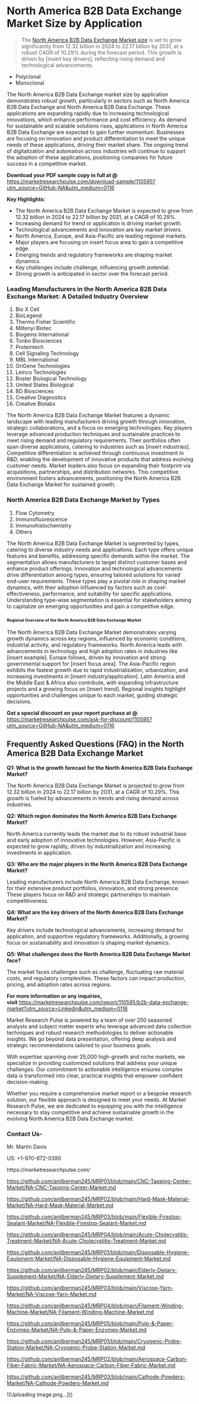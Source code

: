 <h1>North America B2B Data Exchange Market&nbsp;Size by Application</h1><blockquote><p>The <a href="https://marketresearchpulse.com/download-sample/110595?utm_source=GitHub-NA&amp;utm_medium=0116">North America B2B Data Exchange Market size</a> is set to grow significantly from 12.32 billion in 2024 to 22.17 billion by 2031, at a robust CAGR of 10.29% during the forecast period. This growth is driven by [insert key drivers], reflecting rising demand and technological advancements.</p></blockquote><ul><li>Polyclonal<li> Monoclonal</li></ul><p>The North America B2B Data Exchange market size by application demonstrates robust growth, particularly in sectors such as North America B2B Data Exchange and North America B2B Data Exchange. These applications are expanding rapidly due to increasing technological innovations, which enhance performance and cost efficiency. As demand for sustainable and scalable solutions rises, applications in North America B2B Data Exchange are expected to gain further momentum. Businesses are focusing on innovation and product differentiation to meet the unique needs of these applications, driving their market share. The ongoing trend of digitalization and automation across industries will continue to support the adoption of these applications, positioning companies for future success in a competitive market.</p><p><strong>Download your PDF sample copy in full at @ </strong><a href="https://marketresearchpulse.com/download-sample/110595?utm_source=GitHub-NA&amp;utm_medium=0116">https://marketresearchpulse.com/download-sample/110595?utm_source=GitHub-NA&amp;utm_medium=0116</a></p><p><strong>Key Highlights: </strong></p><ul><li>The North America B2B Data Exchange Market is expected to grow from 12.32 billion in 2024 to 22.17 billion by 2031, at a CAGR of 10.29%.</li><li>Increasing demand for trend or application is driving market growth.</li><li>Technological advancements and innovation are key market drivers.</li><li>North America, Europe, and Asia-Pacific are leading regional markets.</li><li>Major players are focusing on insert focus area to gain a competitive edge.</li><li>Emerging trends and regulatory frameworks are shaping market dynamics.</li><li>Key challenges include challenge, influencing growth potential.</li><li>Strong growth is anticipated in sector over the forecast period.</li></ul><h3>Leading Manufacturers in the North America B2B Data Exchange Market: A Detailed Industry Overview</h3><ol><li>Bio X Cell</li><li>BioLegend</li><li>Thermo Fisher Scientific</li><li>Miltenyi Biotec</li><li>Biogems International</li><li>Tonbo Biosciences</li><li>Proteintech</li><li>Cell Signaling Technology</li><li>MBL International</li><li>OriGene Technologies</li><li>Leinco Technologies</li><li>Boster Biological Technology</li><li>United States Biological</li><li>BD Biosciences</li><li>Creative Diagnostics</li><li>Creative Biolabs</li></ol><div class="flex max-w-full flex-col flex-grow"><div class="min-h-8 text-message flex w-full flex-col items-end gap-2 whitespace-normal break-words [.text-message+&amp;]:mt-5" dir="auto" data-message-author-role="assistant" data-message-id="fd8432e4-4910-450d-b182-61b7bfb0a01f" data-message-model-slug="gpt-4o"><div class="flex w-full flex-col gap-1 empty:hidden first:pt-[3px]"><div class="markdown prose w-full break-words dark:prose-invert light"><p>The North America B2B Data Exchange Market features a dynamic landscape with leading manufacturers driving growth through innovation, strategic collaborations, and a focus on emerging technologies. Key players leverage advanced production techniques and sustainable practices to meet rising demand and regulatory requirements. Their portfolios often span diverse applications, catering to industries such as [insert industries]. Competitive differentiation is achieved through continuous investment in R&amp;D, enabling the development of innovative products that address evolving customer needs. Market leaders also focus on expanding their footprint via acquisitions, partnerships, and distribution networks. This competitive environment fosters advancements, positioning the North America B2B Data Exchange Market for sustained growth.</p></div></div></div></div><h3>North America B2B Data Exchange Market by Types</h3><ol><li>Flow Cytometry<li> Immunofluorescence<li> Immunohistochemistry<li> Others</li></ol><div class="flex max-w-full flex-col flex-grow"><div class="min-h-8 text-message flex w-full flex-col items-end gap-2 whitespace-normal break-words [.text-message+&amp;]:mt-5" dir="auto" data-message-author-role="assistant" data-message-id="084470be-0bb7-4664-bddf-5156b4f41249" data-message-model-slug="gpt-4o-mini"><div class="flex w-full flex-col gap-1 empty:hidden first:pt-[3px]"><div class="markdown prose w-full break-words dark:prose-invert light"><p>The North America B2B Data Exchange Market is segmented by types, catering to diverse industry needs and applications. Each type offers unique features and benefits, addressing specific demands within the market. The segmentation allows manufacturers to target distinct customer bases and enhance product offerings. Innovation and technological advancements drive differentiation among types, ensuring tailored solutions for varied end-user requirements. These types play a pivotal role in shaping market dynamics, with their adoption influenced by factors such as cost-effectiveness, performance, and suitability for specific applications. Understanding type-wise segmentation is essential for stakeholders aiming to capitalize on emerging opportunities and gain a competitive edge.</p></div></div></div></div><h3><span style="font-size: 11px;">Regional Overview of the North America B2B Data Exchange Market</span></h3><div class="flex max-w-full flex-col flex-grow"><div class="min-h-8 text-message flex w-full flex-col items-end gap-2 whitespace-normal break-words [.text-message+&amp;]:mt-5" dir="auto" data-message-author-role="assistant" data-message-id="e9038762-ce64-4e30-91c9-9bd413514231" data-message-model-slug="gpt-4o-mini"><div class="flex w-full flex-col gap-1 empty:hidden first:pt-[3px]"><div class="markdown prose w-full break-words dark:prose-invert light"><p>The North America B2B Data Exchange Market demonstrates varying growth dynamics across key regions, influenced by economic conditions, industrial activity, and regulatory frameworks. North America leads with advancements in technology and high adoption rates in industries like [insert example]. Europe follows, driven by innovation and strong governmental support for [insert focus area]. The Asia-Pacific region exhibits the fastest growth due to rapid industrialization, urbanization, and increasing investments in [insert industry/application]. Latin America and the Middle East &amp; Africa also contribute, with expanding infrastructure projects and a growing focus on [insert trend]. Regional insights highlight opportunities and challenges unique to each market, guiding strategic decisions.</p></div></div></div></div><p><strong>Get a special discount on your report purchase at @ </strong><a href="https://marketresearchpulse.com/ask-for-discount/110595?utm_source=GitHub-NA&amp;utm_medium=0116">https://marketresearchpulse.com/ask-for-discount/110595?utm_source=GitHub-NA&amp;utm_medium=0116</a></p><h2>Frequently Asked Questions (FAQ) in the North America B2B Data Exchange Market</h2><p><strong>Q1: What is the growth forecast for the North America B2B Data Exchange Market?</strong></p><p>The North America B2B Data Exchange Market is projected to grow from 12.32 billion in 2024 to 22.17 billion by 2031, at a CAGR of 10.29%. This growth is fueled by advancements in trends and rising demand across industries.</p><p><strong>Q2: Which region dominates the North America B2B Data Exchange Market?</strong></p><p>North America currently leads the market due to its robust industrial base and early adoption of innovative technologies. However, Asia-Pacific is expected to grow rapidly, driven by industrialization and increasing investments in application.</p><p><strong>Q3: Who are the major players in the North America B2B Data Exchange Market?</strong></p><p>Leading manufacturers include North America B2B Data Exchange, known for their extensive product portfolios, innovation, and strong presence. These players focus on R&amp;D and strategic partnerships to maintain competitiveness.</p><p><strong>Q4: What are the key drivers of the North America B2B Data Exchange Market?</strong></p><p>Key drivers include technological advancements, increasing demand for application, and supportive regulatory frameworks. Additionally, a growing focus on sustainability and innovation is shaping market dynamics.</p><p><strong>Q5: What challenges does the North America B2B Data Exchange Market face?</strong></p><p>The market faces challenges such as challenge, fluctuating raw material costs, and regulatory complexities. These factors can impact production, pricing, and adoption rates across regions.</p><p><strong>For more information or any inquiries, visit&nbsp;</strong><a href="https://marketresearchpulse.com/report/110595/b2b-data-exchange-market?utm_source=Linkedin&utm_medium=0116">https://marketresearchpulse.com/report/110595/b2b-data-exchange-market?utm_source=Linkedin&utm_medium=0116</a></p><p>Market Research Pulse is powered by a team of over 250 seasoned analysts and subject matter experts who leverage advanced data collection techniques and robust research methodologies to deliver actionable insights. We go beyond data presentation, offering deep analysis and strategic recommendations tailored to your business goals.</p><p>With expertise spanning over 25,000 high-growth and niche markets, we specialize in providing customized solutions that address your unique challenges. Our commitment to actionable intelligence ensures complex data is transformed into clear, practical insights that empower confident decision-making.</p><p>Whether you require a comprehensive market report or a bespoke research solution, our flexible approach is designed to meet your needs. At Market Research Pulse, we are dedicated to equipping you with the intelligence necessary to stay competitive and achieve sustainable growth in the evolving North America B2B Data Exchange market.</p><h3><strong>Contact Us-</strong></h3><p>Mr. Martin Davis</p><p>US: +1-970-672-0390</p><p>https://marketresearchpulse.com/</p><p><a href="https://github.com/anilberman245/MRP01/blob/main/CNC-Tapping-Center-Market/NA-CNC-Tapping-Center-Market.md">https://github.com/anilberman245/MRP01/blob/main/CNC-Tapping-Center-Market/NA-CNC-Tapping-Center-Market.md</a></p><p><a href="https://github.com/anilberman245/MRP02/blob/main/Hard-Mask-Material-Market/NA-Hard-Mask-Material-Market.md">https://github.com/anilberman245/MRP02/blob/main/Hard-Mask-Material-Market/NA-Hard-Mask-Material-Market.md</a></p><p><a href="https://github.com/anilberman245/MRP03/blob/main/Flexible-Firestop-Sealant-Market/NA-Flexible-Firestop-Sealant-Market.md">https://github.com/anilberman245/MRP03/blob/main/Flexible-Firestop-Sealant-Market/NA-Flexible-Firestop-Sealant-Market.md</a></p><p><a href="https://github.com/anilberman245/MRP04/blob/main/Acute-Cholecystitis-Treatment-Market/NA-Acute-Cholecystitis-Treatment-Market.md">https://github.com/anilberman245/MRP04/blob/main/Acute-Cholecystitis-Treatment-Market/NA-Acute-Cholecystitis-Treatment-Market.md</a></p><p><a href="https://github.com/anilberman245/MRP01/blob/main/Disposable-Hygiene-Equipment-Market/NA-Disposable-Hygiene-Equipment-Market.md">https://github.com/anilberman245/MRP01/blob/main/Disposable-Hygiene-Equipment-Market/NA-Disposable-Hygiene-Equipment-Market.md</a></p><p><a href="https://github.com/anilberman245/MRP02/blob/main/Elderly-Dietary-Supplement-Market/NA-Elderly-Dietary-Supplement-Market.md">https://github.com/anilberman245/MRP02/blob/main/Elderly-Dietary-Supplement-Market/NA-Elderly-Dietary-Supplement-Market.md</a></p><p><a href="https://github.com/anilberman245/MRP03/blob/main/Viscose-Yarn-Market/NA-Viscose-Yarn-Market.md">https://github.com/anilberman245/MRP03/blob/main/Viscose-Yarn-Market/NA-Viscose-Yarn-Market.md</a></p><p><a href="https://github.com/anilberman245/MRP04/blob/main/Filament-Winding-Machine-Market/NA-Filament-Winding-Machine-Market.md">https://github.com/anilberman245/MRP04/blob/main/Filament-Winding-Machine-Market/NA-Filament-Winding-Machine-Market.md</a></p><p><a href="https://github.com/anilberman245/MRP05/blob/main/Pulp-&-Paper-Enzymes-Market/NA-Pulp-&-Paper-Enzymes-Market.md">https://github.com/anilberman245/MRP05/blob/main/Pulp-&-Paper-Enzymes-Market/NA-Pulp-&-Paper-Enzymes-Market.md</a></p><p><a href="https://github.com/anilberman245/MRP01/blob/main/Cryogenic-Probe-Station-Market/NA-Cryogenic-Probe-Station-Market.md">https://github.com/anilberman245/MRP01/blob/main/Cryogenic-Probe-Station-Market/NA-Cryogenic-Probe-Station-Market.md</a></p><p><a href="https://github.com/anilberman245/MRP02/blob/main/Aerospace-Carbon-Fiber-Fabric-Market/NA-Aerospace-Carbon-Fiber-Fabric-Market.md">https://github.com/anilberman245/MRP02/blob/main/Aerospace-Carbon-Fiber-Fabric-Market/NA-Aerospace-Carbon-Fiber-Fabric-Market.md</a></p><p><a href="https://github.com/anilberman245/MRP03/blob/main/Cathode-Powders-Market/NA-Cathode-Powders-Market.md">https://github.com/anilberman245/MRP03/blob/main/Cathode-Powders-Market/NA-Cathode-Powders-Market.md</a></p>
![Uploading image.png…]()

